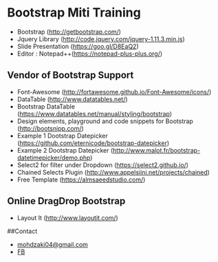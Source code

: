 # Bootstrap Miti Training

* Bootstrap (http://getbootstrap.com/)
* Jquery Library (http://code.jquery.com/jquery-1.11.3.min.js)
* Slide Presentation (https://goo.gl/D8EaQ2)
* Editor : Notepad++(https://notepad-plus-plus.org/)


## Vendor of Bootstrap Support
* Font-Awesome (http://fortawesome.github.io/Font-Awesome/icons/)
* DataTable (http://www.datatables.net/)
* Bootstrap DataTable (https://www.datatables.net/manual/styling/bootstrap)
* Design elements, playground and code snippets for Bootstrap (http://bootsnipp.com/)
* Example 1 Dootstrap Datepicker (https://github.com/eternicode/bootstrap-datepicker)
* Example 2 Dootstrap Datepicker (http://www.malot.fr/bootstrap-datetimepicker/demo.php)
* Select2 for filter under Dropdown (https://select2.github.io/)
* Chained Selects Plugin (http://www.appelsiini.net/projects/chained)
* Free Template (https://almsaeedstudio.com/)

## Online DragDrop Bootstrap
* Layout It (http://www.layoutit.com/)

##Contact
* mohdzaki04@gmail.com
* [FB](https://www.facebook.com/zakimedia)
